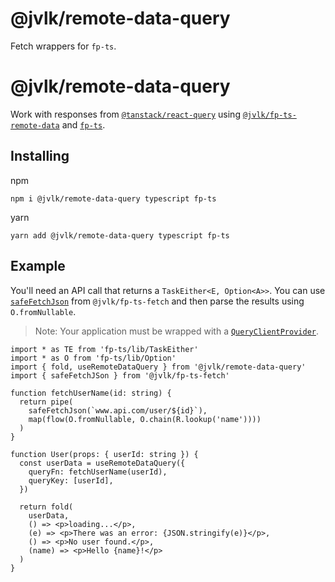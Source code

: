 # @jvlk/remote-data-query

Fetch wrappers for `fp-ts`.

# @jvlk/remote-data-query

Work with responses from [`@tanstack/react-query`](https://tanstack.com/) using [`@jvlk/fp-ts-remote-data`](https://jderochervlk.github.io/fp-ts-remote-data/) and [`fp-ts`](https://gcanti.github.io/fp-ts/).

## Installing

npm

```
npm i @jvlk/remote-data-query typescript fp-ts
```

yarn

```
yarn add @jvlk/remote-data-query typescript fp-ts
```

## Example

You'll need an API call that returns a `TaskEither<E, Option<A>>`. You can use [`safeFetchJson`](https://jderochervlk.github.io/fp-ts-fetch/modules/safeFetchJson.ts.html) from `@jvlk/fp-ts-fetch` and then parse the results using `O.fromNullable`.

> Note: Your application must be wrapped with a [`QueryClientProvider`](https://tanstack.com/query/v4/docs/reference/QueryClientProvider).

```tsx
import * as TE from 'fp-ts/lib/TaskEither'
import * as O from 'fp-ts/lib/Option'
import { fold, useRemoteDataQuery } from '@jvlk/remote-data-query'
import { safeFetchJSon } from '@jvlk/fp-ts-fetch'

function fetchUserName(id: string) {
  return pipe(
    safeFetchJson(`www.api.com/user/${id}`),
    map(flow(O.fromNullable, O.chain(R.lookup('name'))))
  )
}

function User(props: { userId: string }) {
  const userData = useRemoteDataQuery({
    queryFn: fetchUserName(userId),
    queryKey: [userId],
  })

  return fold(
    userData,
    () => <p>loading...</p>,
    (e) => <p>There was an error: {JSON.stringify(e)}</p>,
    () => <p>No user found.</p>,
    (name) => <p>Hello {name}!</p>
  )
}
```
